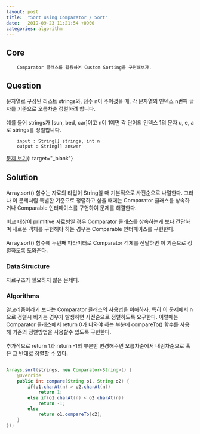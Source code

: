 ```yaml
---
layout: post
title:  "Sort using Comparator / Sort"
date:   2019-09-23 11:21:54 +0900
categories: algorithm
---
```


## Core
```
    Comparator 클래스를 활용하여 Custom Sorting을 구현해보자.
```

## Question
문자열로 구성된 리스트 strings와, 정수 n이 주어졌을 때, 각 문자열의 인덱스 n번째 글자를 기준으로 오름차순 정렬하려 합니다. <br><br> 예를 들어 strings가 [sun, bed, car]이고 n이 1이면 각 단어의 인덱스 1의 문자 u, e, a로 strings를 정렬합니다.

```
    input : String[] strings, int n
    output : String[] answer
```
[문제 보기](https://programmers.co.kr/learn/courses/30/lessons/12915){: target="_blank"}

## Solution
Array.sort() 함수는 자료의 타입이 String일 때 기본적으로 사전순으로 나열한다. 그러나 이 문제처럼 특별한 기준으로 정렬하고 싶을 때에는 Comparator 클래스를 상속하거나 Comparable 인터페이스를 구현하여 문제를 해결한다. <br><br> 비교 대상이 primitive 자료형일 경우 Comparator 클래스를 상속하는게 보다 간단하며 새로운 객체를 구현해야 하는 경우는 Comparable 인터페이스를 구현한다. <br><br> Array.sort() 함수에 두번째 파라미터로 Comparator 객체를 전달하면 이 기준으로 정렬하도록 도와준다. 


### Data Structure
자료구조가 필요하지 않은 문제다.

### Algorithms
알고리즘이라기 보다는 Comparator 클래스의 사용법을 이해하자. 특히 이 문제에서 n으로 정렬시 비기는 경우가 발생하면 사전순으로 정렬하도록 요구한다. 이럴때는 Comparator 클래스에서 return 0가 나와야 하는 부분에 compareTo() 함수를 사용해 기존의 정렬방법을 사용할수 있도록 구현한다. <br><br> 추가적으로 return 1과 return -1의 부분만 변경해주면 오름차순에서 내림차순으로 혹은 그 반대로 정렬할 수 있다.

```java

Arrays.sort(strings, new Comparator<String>() {
    @Override
    public int compare(String o1, String o2) {
        if(o1.charAt(n) > o2.charAt(n))
            return 1;
        else if(o1.charAt(n) < o2.charAt(n))
            return -1;
        else
            return o1.compareTo(o2);
    }
});

```